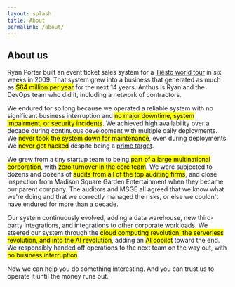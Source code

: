 ```yaml
---
layout: splash
title: About
permalink: /about/
---
```


## About us

Ryan Porter built an event ticket sales system for a <a href="https://en.wikipedia.org/wiki/Kaleidoscope_World_Tour">Tiësto world tour</a> in six weeks in 2009.  That system grew into a business that generated as much as <mark>$64 million per year</mark> for the next 14 years.  Anthus is Ryan and the DevOps team who did it, including a network of contractors.

We endured for so long because we operated a reliable system with <n>no significant business interruption and <mark>no major downtime, system impairment, or security incidents</mark>.  We achieved high availability over a decade during continuous development with multiple daily deployments.  We <mark>never took the system down for maintenance</mark>, even during deployments.  We <mark>never got hacked</mark> despite being a <a href="https://twitter.com/RyanAlynPorter/status/890982980721790976">prime target</a>.

We grew from a tiny startup team to being <mark>part of a large multinational corporation</mark>, with <mark>zero turnover in the core team</mark>.  We were subjected to dozens and dozens of <mark>audits from all of the top auditing firms</mark>, and close inspection from Madison Square Garden Entertainment when they became our parent company.  The auditors and MSGE all agreed that we know what we're doing and that we correctly managed the risks, or else we couldn't have endured for more than a decade.

Our system continuously evolved, adding a data warehouse, new third-party integrations, and integrations to other corporate workloads.  We steered our system through the <mark>cloud computing revolution, the serverless revolution, and into the AI revolution</mark>, adding an <mark>AI copilot</mark> toward the end.  We responsibly handed off operations to the next team on the way out, with <mark>no business interruption</mark>.

Now we can help you do something interesting.  And you can trust us to operate it until the money runs out.